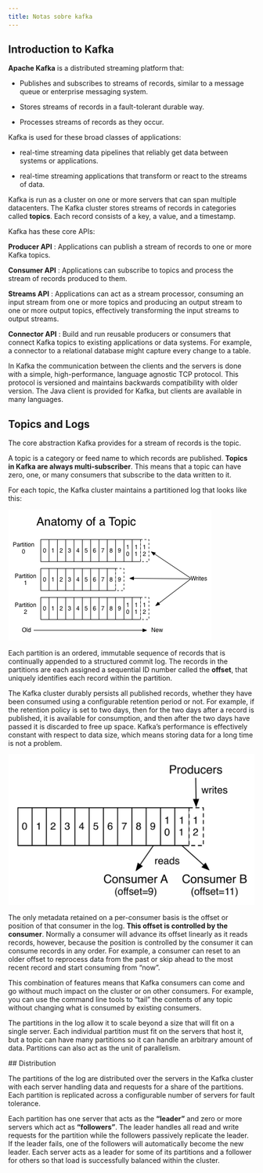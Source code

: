 ```yaml
---
title: Notas sobre kafka
---
```


## Introduction to Kafka

**Apache Kafka** is a distributed streaming platform that:

- Publishes and subscribes to streams of records, similar to a message queue or enterprise messaging system.

- Stores streams of records in a fault-tolerant durable way.

- Processes streams of records as they occur.

Kafka is used for these broad classes of applications:

- real-time streaming data pipelines that reliably get data between systems or applications.

- real-time streaming applications that transform or react to the streams of data.

Kafka is run as a cluster on one or more servers that can span multiple datacenters. The Kafka
cluster stores streams of records in categories called **topics**. Each record consists of a key, a
value, and a timestamp.

Kafka has these core APIs:

**Producer API** : Applications can publish a stream of records to one or more Kafka topics.

**Consumer API** : Applications can subscribe to topics and process the stream of records produced
to them.

**Streams API** : Applications can act as a stream processor, consuming an input stream from one or
more topics and producing an output stream to one or more output topics, effectively transforming
the input streams to output streams.

**Connector API** : Build and run reusable producers or consumers that connect Kafka topics to
existing applications or data systems. For example, a connector to a relational database might
capture every change to a table.

In Kafka the communication between the clients and the servers is done with a simple,
high-performance, language agnostic TCP protocol. This protocol is versioned and maintains backwards
compatibility with older version. The Java client is provided for Kafka, but clients are available
in many languages.


## Topics and Logs

The core abstraction Kafka provides for a stream of records is the topic.

A topic is a category or feed name to which records are published. **Topics in Kafka are always
multi-subscriber**. This means that a topic can have zero, one, or many consumers that subscribe to
the data written to it.

For each topic, the Kafka cluster maintains a partitioned log that looks like this:

![Log anatomy](./kafka/log_anatomy.png)

Each partition is an ordered, immutable sequence of records that is continually appended to a
structured commit log. The records in the partitions are each assigned a sequential ID number called
the __offset__, that uniquely identifies each record within the partition.

The Kafka cluster durably persists all published records, whether they have been consumed using a
configurable retention period or not. For example, if the retention policy is set to two days, then
for the two days after a record is published, it is available for consumption, and then after the
two days have passed it is discarded to free up space. Kafka’s performance is effectively constant
with respect to data size, which means storing data for a long time is not a problem.

![Log consumer](./kafka/log_consumer.png)

The only metadata retained on a per-consumer basis is the offset or position of that consumer in the
log. **This offset is controlled by the consumer**. Normally a consumer will advance its offset linearly
as it reads records, however, because the position is controlled by the consumer it can consume
records in any order. For example, a consumer can reset to an older offset to reprocess data from
the past or skip ahead to the most recent record and start consuming from “now”.

This combination of features means that Kafka consumers can come and go without much impact on the
cluster or on other consumers. For example, you can use the command line tools to “tail” the
contents of any topic without changing what is consumed by existing consumers.

The partitions in the log allow it to scale beyond a size that will fit on a single server. Each
individual partition must fit on the servers that host it, but a topic can have many partitions so
it can handle an arbitrary amount of data. Partitions can also act as the unit of parallelism.


## Distribution

The partitions of the log are distributed over the servers in the Kafka cluster with each server
handling data and requests for a share of the partitions. Each partition is replicated across a
configurable number of servers for fault tolerance.

Each partition has one server that acts as the **“leader”** and zero or more servers which act as
**“followers”**. The leader handles all read and write requests for the partition while the followers
passively replicate the leader. If the leader fails, one of the followers will automatically become
the new leader. Each server acts as a leader for some of its partitions and a follower for others so
that load is successfully balanced within the cluster.


